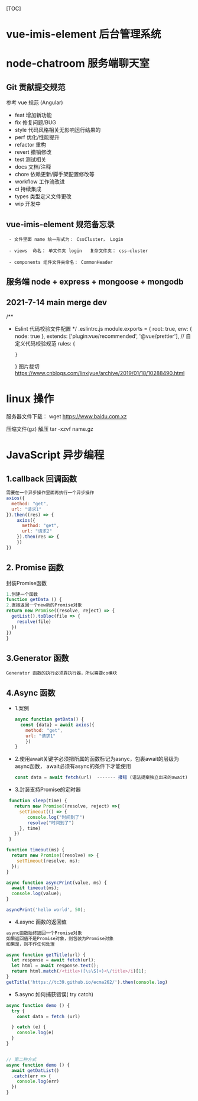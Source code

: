 [TOC]

# vue-imis-element 后台管理系统

# node-chatroom 服务端聊天室

## Git 贡献提交规范

参考 vue 规范 (Angular)

- feat 增加新功能
- fix 修复问题/BUG
- style 代码风格相关无影响运行结果的
- perf 优化/性能提升
- refactor 重构
- revert 撤销修改
- test 测试相关
- docs 文档/注释
- chore 依赖更新/脚手架配置修改等
- workflow 工作流改进
- ci 持续集成
- types 类型定义文件更改
- wip 开发中

## vue-imis-element 规范备忘录

```
 - 文件里面 name 统一形式为： CssCluster， Login

 - views  命名： 单文件夹 login   复杂文件夹： css-cluster

 - components 组件文件夹命名： CommonHeader
```

## 服务端 node + express + mongoose + mongodb

## 2021-7-14 main merge dev

/\*\*

- Eslint 代码校验文件配置
  \*/
  .eslintrc.js
  module.exports = {
  root: true,
  env: {
  node: true
  },
  extends: ['plugin:vue/recommended', '@vue/prettier'],
  // 自定义代码校验规范
  rules: {

      }

  }
  图片裁切
  https://www.cnblogs.com/linxiyue/archive/2019/01/18/10288490.html

# linux 操作

服务器文件下载： wget https://www.baidu.com.xz

压缩文件(gz) 解压 tar -xzvf name.gz



# JavaScript 异步编程

## 1.callback 回调函数
```javascript
需要在一个异步操作里面再执行一个异步操作
axios({
  method: "get",
  url: "请求1"
}).then((res) => {
    axios({
      method: "get",
      url: "请求2"
    }).then(res => {
    })
})
```
## 2. Promise 函数
封装Promise函数
```JavaScript
1.创建一个函数
function getData () {
2.直接返回一个new新的Promise对象
return new Promise((resolve, reject) => {
  getList().toBloc(file => {
    resolve(file)
  })
})
}

```

## 3.Generator 函数

```
Generator 函数的执行必须靠执行器，所以需要co模块
```
## 4.Async 函数

- 1.案例
  ```javascript
  async function getData() {
    const {data} = await axios({
      method: "get",
      url: "请求1"
      })
  }
  ```
- 2.使用await关键字必须把所属的函数标记为asnyc，包裹await的层级为async函数， await必须有async的条件下才能使用
  ```JavaScript
  const data = await fetch(url)  ------- 报错 (语法提案独立出来的await)
  ```


- 3.封装支持Promise的定时器
```javascript
 function sleep(time) {
   return new Promise((resolve, reject) =>{
     setTimeout(() => {
        console.log("时间到了")
        resolve("时间到了")
     }, time)
   })
 }
```


```javascript
function timeout(ms) {
  return new Promise((resolve) => {
    setTimeout(resolve, ms);
  });
}

async function asyncPrint(value, ms) {
  await timeout(ms);
  console.log(value);
}

asyncPrint('hello world', 50);
```

- 4.async 函数的返回值

```javascript
async函数始终返回一个Promise对象
如果返回值不是Promise对象，则包装为Promise对象
如果是，则不作任何处理

```

```javascript
async function getTitle(url) {
  let response = await fetch(url);
  let html = await response.text();
  return html.match(/<title>([\s\S]+)<\/title>/i)[1];
}
getTitle('https://tc39.github.io/ecma262/').then(console.log)
```


- 5.async 如何捕获错误( try catch)
```javascript
async function demo () {
  try {
    const data = fetch (url)

  } catch (e) {
    console.log(e)
  }
}


// 第二种方式
async function demo () {
  await getDatList()
  .catch(err => {
    console.log(err)
  })
}
```
